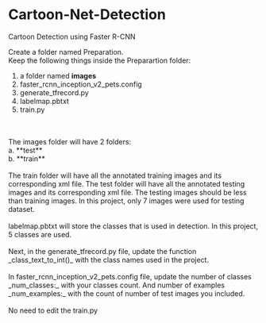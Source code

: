 # Cartoon-Net-Detection
Cartoon Detection using Faster R-CNN

Create a folder named Preparation. <br>
Keep the following things inside the Preparartion folder:<br>
1. a folder named **images** <br>
2. faster_rcnn_inception_v2_pets.config<br>
3. generate_tfrecord.py<br>
4. labelmap.pbtxt<br>
5. train.py<br>
<br>
<br>
The images folder will have 2 folders: <br> 
a. **test** <br>
b. **train**
<br><br>
The train folder will have all the annotated training images and its corresponding xml file.
The test folder will have all the annotated testing images and its corresponding xml file.
The testing images should be less than training images. In this project, only 7 images were used for testing dataset.
<br><br>
labelmap.pbtxt will store the classes that is used in detection. In this project, 5 classes are used.
<br><br>
Next, in the generate_tfrecord.py file, update the function _class_text_to_int()_ with the class names used in the project. 
<br><br>
In faster_rcnn_inception_v2_pets.config file, update the number of classes _num_classes:_ with your classes count. And number of examples _num_examples:_ with the count of number of test images you included.
<br><br>
No need to edit the train.py
